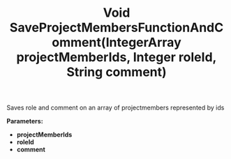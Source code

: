 ﻿---
uid: crmscript_ref_NSProjectAgent_SaveProjectMembersFunctionAndComment
title: Void SaveProjectMembersFunctionAndComment(IntegerArray projectMemberIds, Integer roleId, String comment)
intellisense: NSProjectAgent.SaveProjectMembersFunctionAndComment
keywords: NSProjectAgent, SaveProjectMembersFunctionAndComment
so.topic: reference
---

Saves role and comment on an array of projectmembers represented by ids

**Parameters:**
 - **projectMemberIds** 
 - **roleId** 
 - **comment** 
